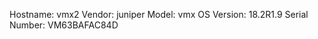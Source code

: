 Hostname:      vmx2
Vendor:        juniper
Model:         vmx
OS Version:    18.2R1.9
Serial Number:  VM63BAFAC84D
